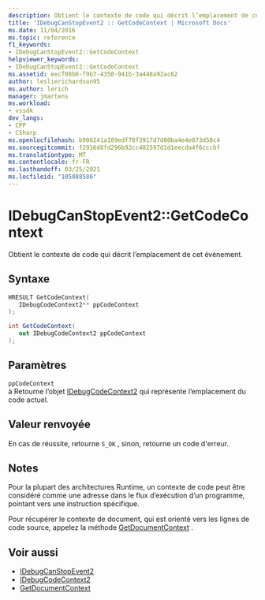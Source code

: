 ```yaml
---
description: Obtient le contexte de code qui décrit l’emplacement de cet événement.
title: 'IDebugCanStopEvent2 :: GetCodeContext | Microsoft Docs'
ms.date: 11/04/2016
ms.topic: reference
f1_keywords:
- IDebugCanStopEvent2::GetCodeContext
helpviewer_keywords:
- IDebugCanStopEvent2::GetCodeContext
ms.assetid: eecf08b6-f9b7-4358-941b-3a448a92ac62
author: leslierichardson95
ms.author: lerich
manager: jmartens
ms.workload:
- vssdk
dev_langs:
- CPP
- CSharp
ms.openlocfilehash: b906241a189edf78f3917d7d80ba4e4e073d50c4
ms.sourcegitcommit: f2916d8fd296b92cc402597d1d1eecda4f6cccbf
ms.translationtype: MT
ms.contentlocale: fr-FR
ms.lasthandoff: 03/25/2021
ms.locfileid: "105088586"
---
```

# <a name="idebugcanstopevent2getcodecontext"></a>IDebugCanStopEvent2::GetCodeContext
Obtient le contexte de code qui décrit l’emplacement de cet événement.

## <a name="syntax"></a>Syntaxe

```cpp
HRESULT GetCodeContext( 
   IDebugCodeContext2** ppCodeContext
);
```

```csharp
int GetCodeContext( 
   out IDebugCodeContext2 ppCodeContext
);
```

## <a name="parameters"></a>Paramètres
`ppCodeContext`\
à Retourne l’objet [IDebugCodeContext2](../../../extensibility/debugger/reference/idebugcodecontext2.md) qui représente l’emplacement du code actuel.

## <a name="return-value"></a>Valeur renvoyée
 En cas de réussite, retourne `S_OK` , sinon, retourne un code d'erreur.

## <a name="remarks"></a>Notes
 Pour la plupart des architectures Runtime, un contexte de code peut être considéré comme une adresse dans le flux d’exécution d’un programme, pointant vers une instruction spécifique.

 Pour récupérer le contexte de document, qui est orienté vers les lignes de code source, appelez la méthode [GetDocumentContext](../../../extensibility/debugger/reference/idebugcanstopevent2-getdocumentcontext.md) .

## <a name="see-also"></a>Voir aussi
- [IDebugCanStopEvent2](../../../extensibility/debugger/reference/idebugcanstopevent2.md)
- [IDebugCodeContext2](../../../extensibility/debugger/reference/idebugcodecontext2.md)
- [GetDocumentContext](../../../extensibility/debugger/reference/idebugcanstopevent2-getdocumentcontext.md)
